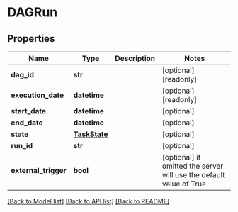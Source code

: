 # DAGRun

## Properties
Name | Type | Description | Notes
------------ | ------------- | ------------- | -------------
**dag_id** | **str** |  | [optional] [readonly] 
**execution_date** | **datetime** |  | [optional] [readonly] 
**start_date** | **datetime** |  | [optional] 
**end_date** | **datetime** |  | [optional] 
**state** | [**TaskState**](TaskState.md) |  | [optional] 
**run_id** | **str** |  | [optional] 
**external_trigger** | **bool** |  | [optional]  if omitted the server will use the default value of True

[[Back to Model list]](../README.md#documentation-for-models) [[Back to API list]](../README.md#documentation-for-api-endpoints) [[Back to README]](../README.md)



